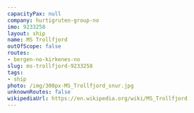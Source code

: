```yaml
---
capacityPax: null
company: hurtigruten-group-no
imo: 9233258
layout: ship
name: MS Trollfjord
outOfScope: false
routes:
- bergen-no-kirkenes-no
slug: ms-trollfjord-9233258
tags:
- ship
photo: /img/300px-MS_Trollfjord_snur.jpg
unknownRoutes: false
wikipediaUrl: https://en.wikipedia.org/wiki/MS_Trollfjord
---
```

